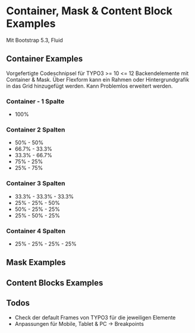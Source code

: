 # Container, Mask & Content Block Examples
Mit Bootstrap 5.3, Fluid

## Container Examples
Vorgefertigte Codeschnipsel für TYPO3 >= 10 <= 12 Backendelemente mit Container & Mask.
Über Flexform kann ein Rahmen oder Hintergrundgrafik in das Grid hinzugefügt werden.
Kann Problemlos erweitert werden.

### Container - 1 Spalte
* 100%

###  Container 2 Spalten 
* 50% - 50%
* 66.7% - 33.3%
* 33.3% - 66.7%
* 75% - 25%
* 25% - 75%

 ### Container 3 Spalten 
* 33.3% - 33.3% - 33.3%
* 25% - 25% - 50%
* 50% - 25% - 25%
* 25% - 50% - 25%

 ### Container 4 Spalten     
* 25% - 25% - 25% - 25% 

## Mask Examples

## Content Blocks Examples

## Todos 
* Check der default Frames von TYPO3 für die jeweiligen Elemente 
* Anpassungen für Mobile, Tablet & PC -> Breakpoints